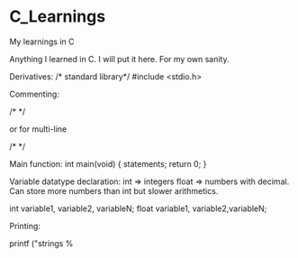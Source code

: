 # C_Learnings
My learnings in C

Anything I learned in C. I will put it here. For my own sanity.

Derivatives:
/* standard library*/
#include <stdio.h>


Commenting:

/* */

or for multi-line

/* 
*/

Main function:
int main(void) {
	statements;
	return 0;
}

Variable datatype declaration:
int => integers
float => numbers with decimal. Can store more numbers than int but slower arithmetics.

int variable1, variable2, variableN;
float variable1, variable2,variableN;


Printing:

printf ("strings %

